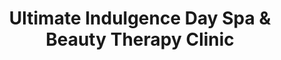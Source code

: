 ---
title: "Ultimate Indulgence Day Spa & Beauty Therapy Clinic"
url: /garfield/ultimate-indulgence-day-spa-und-beauty-therapy-clinic/
shop: Kosmetik
---